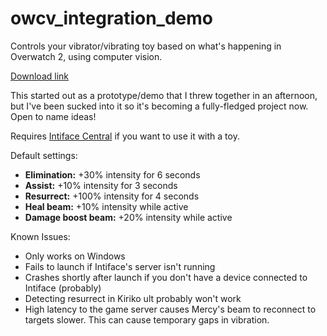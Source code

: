 # owcv_integration_demo
Controls your vibrator/vibrating toy based on what's happening in Overwatch 2, using computer vision.

[Download link](https://github.com/cryo-es/owcv_integration_demo/releases)

This started out as a prototype/demo that I threw together in an afternoon, but I've been sucked into it so it's becoming a fully-fledged project now. Open to name ideas!

Requires [Intiface Central](https://intiface.com/central/)  if you want to use it with a toy.

Default settings:
- **Elimination:** +30% intensity for 6 seconds
- **Assist:** +10% intensity for 3 seconds
- **Resurrect:** +100% intensity for 4 seconds
- **Heal beam:** +10% intensity while active
- **Damage boost beam:** +20% intensity while active

Known Issues:
- Only works on Windows
- Fails to launch if Intiface's server isn't running
- Crashes shortly after launch if you don't have a device connected to Intiface (probably)
- Detecting resurrect in Kiriko ult probably won't work
- High latency to the game server causes Mercy's beam to reconnect to targets slower. This can cause temporary gaps in vibration.

